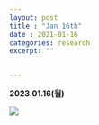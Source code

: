 ```yaml
---
layout: post
title : "Jan 16th"
date : 2021-01-16
categories: research
excerpt: ""


---
```



**2023.01.16(월)**

 ![](https://jinhong-park.github.io/journal2/images/2023-01-16.png)